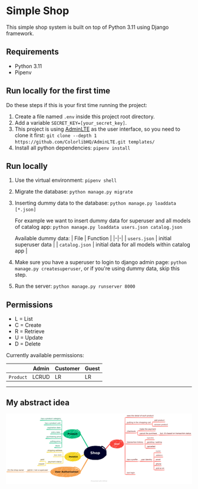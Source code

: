 # Simple Shop
This simple shop system is built on top of Python 3.11 using Django framework.

## Requirements
- Python 3.11
- Pipenv

## Run locally for the first time
Do these steps if this is your first time running the project:
1. Create a file named `.env` inside this project root directory.
2. Add a variable `SECRET_KEY=[your_secret_key]`.
3. This project is using [AdminLTE](https://github.com/ColorlibHQ/AdminLTE) as the user interface, so you need to clone it first: `git clone --depth 1 https://github.com/ColorlibHQ/AdminLTE.git templates/`
4. Install all python dependencies: `pipenv install`

## Run locally
1. Use the virtual environment: `pipenv shell`
2. Migrate the database: `python manage.py migrate`
3. Inserting dummy data to the database: `python manage.py loaddata [*.json]`
   
   For example we want to insert dummy data for superuser and all models of catalog app: `python manage.py loaddata users.json catalog.json`

   Available dummy data:
   | File | Function |
   |-|-|
   | `users.json` | initial superuser data |
   | `catalog.json` | initial data for all models within catalog app |
   
4. Make sure you have a superuser to login to django admin page: `python manage.py createsuperuser`, or if you're using dummy data, skip this step.
5. Run the server: `python manage.py runserver 8000`

## Permissions
- L = List
- C = Create
- R = Retrieve
- U = Update
- D = Delete

Currently available permissions:

|           | Admin   | Customer | Guest  |
|-----------|---------|----------|--------|
| `Product` | LCRUD   | LR       | LR     |
---
## My abstract idea
![an image of my abstract idea](docs/img/illustration-abstract.png)
